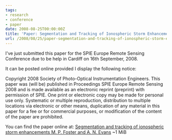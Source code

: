```yaml
---
tags:
- research
- conference
- paper
date: 2008-08-25T00:00:00Z
title: 'Paper: Segmentation and Tracking of Ionospheric Storm Enhancements'
url: /2008/08/25/paper-segmentation-and-tracking-of-ionospheric-storm-enhancements/
---
```


I've just submitted this paper for the SPIE Europe Remote Sensing Conference due to be help in Cardiff on 16th September, 2008.

It can be posted online provided I display the following notice:

Copyright 2008 Society of Photo-Optical Instrumentation Engineers.
This paper was (will be) published in Proceedings SPIE Europe Remote Sensing 2008 and is made available as an
electronic reprint (preprint) with permission of SPIE. One print or electronic copy may be made for personal use only.
Systematic or multiple reproduction, distribution to multiple locations via electronic or other means, duplication of any
material in this paper for a fee or for commercial purposes, or modification of the content of the paper are prohibited.

You can find the paper online at: [Segmentation and tracking of ionospheric storm enhancements M. P. Foster and A. N. Evans](http://files.hackerific.net/spie_2008.pdf "") ~1 MiB
